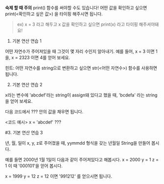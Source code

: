 **숙제 할 때 주의**
print() 함수를 써야할 수도 있습니다!
어떤 값을 확인하고 싶으면 print(<확인하고 싶은 값>) 을 타이핑 해주시면 됩니다.

> ex) 
  x = 3 라고 해두고 x 값을 확인하고 싶으면
  print(x) 라고 타이핑 해주셔야돼요!


1. 기본 연산 연습 1

어떤 자연수가 주어져있을 때 그것이 몇 자리 수인지 알아내기.
예를 들어, x = 3 이면 1을, x = 2323 이면 4를 얻어 보세요.

힌트: 어떤 자연수를 string으로 변환하고 싶으면 str(<어떤 자연수>) 함수를 사용하면 됩니다.



2. 기본 연산 연습 2

x라는 변수에 'abcdef'라는 string이 assign돼 있다고 했을 때, 'bcdefa' 라는 string을 얻어 보세요.

다음 코드에서 ??? 안의 값을 채우면 됩니다.

<코드 예시>
x = 'abcdef'
???



#3. 기본 연산 연습 3

년, 월, 일이 x, y, z로 주어졌을 때, yymmdd 형식을 갖는 년월일 String을 만들어 봅시다.

예를 들면 2000년 1월 1일이 다음과 같이 주어져있다고 해봅시다.
x = 2000
y = 1
z = 1
이 때 '000101'을 얻어 봅시다.

x = 1999
y = 12
z = 12
이면 '991212' 를 얻으시면 됩니다.
